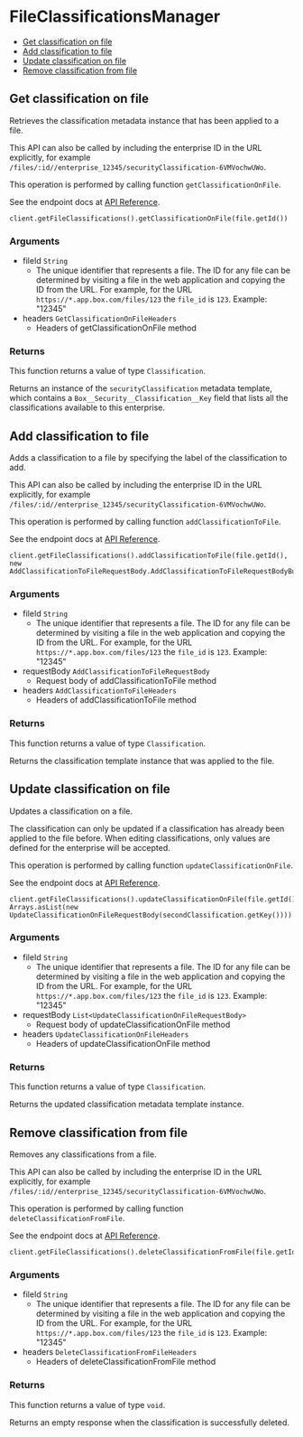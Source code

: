 # FileClassificationsManager


- [Get classification on file](#get-classification-on-file)
- [Add classification to file](#add-classification-to-file)
- [Update classification on file](#update-classification-on-file)
- [Remove classification from file](#remove-classification-from-file)

## Get classification on file

Retrieves the classification metadata instance that
has been applied to a file.

This API can also be called by including the enterprise ID in the
URL explicitly, for example
`/files/:id//enterprise_12345/securityClassification-6VMVochwUWo`.

This operation is performed by calling function `getClassificationOnFile`.

See the endpoint docs at
[API Reference](https://developer.box.com/reference/get-files-id-metadata-enterprise-securityClassification-6VMVochwUWo/).

<!-- sample get_files_id_metadata_enterprise_securityClassification-6VMVochwUWo -->
```
client.getFileClassifications().getClassificationOnFile(file.getId())
```

### Arguments

- fileId `String`
  - The unique identifier that represents a file.  The ID for any file can be determined by visiting a file in the web application and copying the ID from the URL. For example, for the URL `https://*.app.box.com/files/123` the `file_id` is `123`. Example: "12345"
- headers `GetClassificationOnFileHeaders`
  - Headers of getClassificationOnFile method


### Returns

This function returns a value of type `Classification`.

Returns an instance of the `securityClassification` metadata
template, which contains a `Box__Security__Classification__Key`
field that lists all the classifications available to this
enterprise.


## Add classification to file

Adds a classification to a file by specifying the label of the
classification to add.

This API can also be called by including the enterprise ID in the
URL explicitly, for example
`/files/:id//enterprise_12345/securityClassification-6VMVochwUWo`.

This operation is performed by calling function `addClassificationToFile`.

See the endpoint docs at
[API Reference](https://developer.box.com/reference/post-files-id-metadata-enterprise-securityClassification-6VMVochwUWo/).

<!-- sample post_files_id_metadata_enterprise_securityClassification-6VMVochwUWo -->
```
client.getFileClassifications().addClassificationToFile(file.getId(), new AddClassificationToFileRequestBody.AddClassificationToFileRequestBodyBuilder().boxSecurityClassificationKey(classification.getKey()).build())
```

### Arguments

- fileId `String`
  - The unique identifier that represents a file.  The ID for any file can be determined by visiting a file in the web application and copying the ID from the URL. For example, for the URL `https://*.app.box.com/files/123` the `file_id` is `123`. Example: "12345"
- requestBody `AddClassificationToFileRequestBody`
  - Request body of addClassificationToFile method
- headers `AddClassificationToFileHeaders`
  - Headers of addClassificationToFile method


### Returns

This function returns a value of type `Classification`.

Returns the classification template instance
that was applied to the file.


## Update classification on file

Updates a classification on a file.

The classification can only be updated if a classification has already been
applied to the file before. When editing classifications, only values are
defined for the enterprise will be accepted.

This operation is performed by calling function `updateClassificationOnFile`.

See the endpoint docs at
[API Reference](https://developer.box.com/reference/put-files-id-metadata-enterprise-securityClassification-6VMVochwUWo/).

<!-- sample put_files_id_metadata_enterprise_securityClassification-6VMVochwUWo -->
```
client.getFileClassifications().updateClassificationOnFile(file.getId(), Arrays.asList(new UpdateClassificationOnFileRequestBody(secondClassification.getKey())))
```

### Arguments

- fileId `String`
  - The unique identifier that represents a file.  The ID for any file can be determined by visiting a file in the web application and copying the ID from the URL. For example, for the URL `https://*.app.box.com/files/123` the `file_id` is `123`. Example: "12345"
- requestBody `List<UpdateClassificationOnFileRequestBody>`
  - Request body of updateClassificationOnFile method
- headers `UpdateClassificationOnFileHeaders`
  - Headers of updateClassificationOnFile method


### Returns

This function returns a value of type `Classification`.

Returns the updated classification metadata template instance.


## Remove classification from file

Removes any classifications from a file.

This API can also be called by including the enterprise ID in the
URL explicitly, for example
`/files/:id//enterprise_12345/securityClassification-6VMVochwUWo`.

This operation is performed by calling function `deleteClassificationFromFile`.

See the endpoint docs at
[API Reference](https://developer.box.com/reference/delete-files-id-metadata-enterprise-securityClassification-6VMVochwUWo/).

<!-- sample delete_files_id_metadata_enterprise_securityClassification-6VMVochwUWo -->
```
client.getFileClassifications().deleteClassificationFromFile(file.getId())
```

### Arguments

- fileId `String`
  - The unique identifier that represents a file.  The ID for any file can be determined by visiting a file in the web application and copying the ID from the URL. For example, for the URL `https://*.app.box.com/files/123` the `file_id` is `123`. Example: "12345"
- headers `DeleteClassificationFromFileHeaders`
  - Headers of deleteClassificationFromFile method


### Returns

This function returns a value of type `void`.

Returns an empty response when the classification is
successfully deleted.


